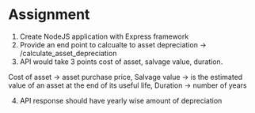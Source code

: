 # Assignment
1. Create NodeJS application with Express framework
2. Provide an end point to calcualte to asset depreciation -> /calculate_asset_depreciation
3. API would take 3 points  cost of asset, salvage value, duration.

Cost of asset -> asset purchase price,
Salvage value -> is the estimated value of an asset at the end of its useful life,
Duration -> number of years

4. API response should have yearly wise amount of depreciation
